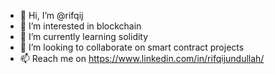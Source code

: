- 👋 Hi, I’m @rifqij
- 👀 I’m interested in blockchain
- 🌱 I’m currently learning solidity
- 💞️ I’m looking to collaborate on smart contract projects
- 📫 Reach me on https://www.linkedin.com/in/rifqijundullah/

<!---
rifqij/rifqij is a ✨ special ✨ repository because its `README.md` (this file) appears on your GitHub profile.
You can click the Preview link to take a look at your changes.
--->
